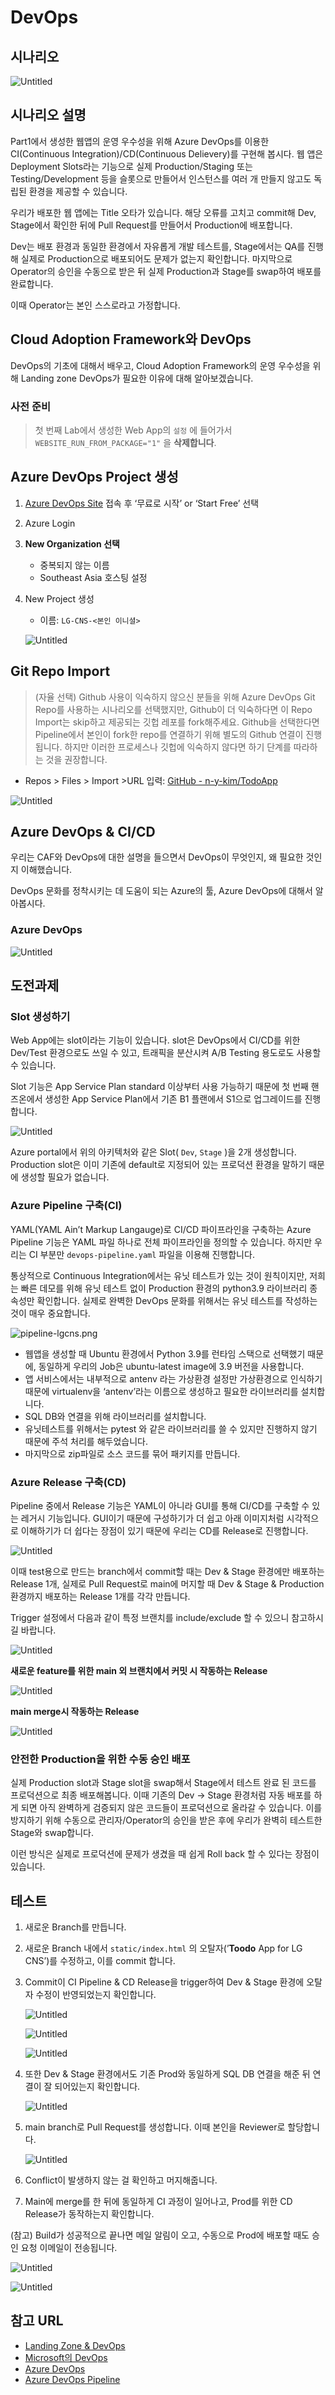 # DevOps

## 시나리오

![Untitled](images/Untitled.png)

## 시나리오 설명

Part1에서 생성한 웹앱의 운영 우수성을 위해 Azure DevOps를 이용한 CI(Continuous Integration)/CD(Continuous Delievery)를 구현해 봅시다. 웹 앱은 Deployment Slots라는 기능으로 실제 Production/Staging 또는 Testing/Development 등을 슬롯으로 만들어서 인스턴스를 여러 개 만들지 않고도 독립된 환경을 제공할 수 있습니다.

우리가 배포한 웹 앱에는 Title 오타가 있습니다. 해당 오류를 고치고 commit해 Dev, Stage에서 확인한 뒤에 Pull Request를 만들어서 Production에 배포합니다.

Dev는 배포 환경과 동일한 환경에서 자유롭게 개발 테스트를, Stage에서는 QA를 진행해 실제로 Production으로 배포되어도 문제가 없는지 확인합니다. 마지막으로 Operator의 승인을 수동으로 받은 뒤 실제 Production과 Stage를 swap하여 배포를 완료합니다.

이때 Operator는 본인 스스로라고 가정합니다.

## Cloud Adoption Framework와 DevOps

DevOps의 기초에 대해서 배우고, Cloud Adoption Framework의 운영 우수성을 위해 Landing zone DevOps가 필요한 이유에 대해 알아보겠습니다.

### 사전 준비

> 첫 번째 Lab에서 생성한 Web App의 `설정` 에 들어가서 `WEBSITE_RUN_FROM_PACKAGE="1"` 을 **삭제합니다**.
> 

## Azure DevOps Project 생성

1. [Azure DevOps Site](https://azure.microsoft.com/en-us/products/devops/?nav=min) 접속 후 ‘무료로 시작’ or ‘Start Free’ 선택
2. Azure Login
3. **New Organization 선택**
    - 중복되지 않는 이름
    - Southeast Asia 호스팅 설정
4. New Project  생성
    - 이름: `LG-CNS-<본인 이니셜>`
    
    ![Untitled](images/Untitled%201.png)
    

## Git Repo Import

> (자율 선택)
Github 사용이 익숙하지 않으신 분들을 위해 Azure DevOps Git Repo를 사용하는 시나리오를 선택했지만, Github이 더 익숙하다면 이 Repo Import는 skip하고 제공되는 깃헙 레포를 fork해주세요. Github을 선택한다면 Pipeline에서 본인이 fork한 repo를 연결하기 위해 별도의 Github 연결이 진행됩니다. 하지만 이러한 프로세스나 깃헙에 익숙하지 않다면 하기 단계를 따라하는 것을 권장합니다.
> 

- Repos > Files > Import >URL 입력: [GitHub - n-y-kim/TodoApp](https://github.com/n-y-kim/TodoApp/)

![Untitled](images/Untitled%202.png)

## Azure DevOps & CI/CD

우리는 CAF와 DevOps에 대한 설명을 들으면서 DevOps이 무엇인지, 왜 필요한 것인지 이해했습니다. 

DevOps 문화를 정착시키는 데 도움이 되는 Azure의 툴, Azure DevOps에 대해서 알아봅시다.

### Azure DevOps

![Untitled](images/Untitled%203.png)


## 도전과제

### Slot 생성하기

Web App에는 slot이라는 기능이 있습니다. slot은 DevOps에서 CI/CD를 위한 Dev/Test 환경으로도 쓰일 수 있고, 트래픽을 분산시켜 A/B Testing 용도로도 사용할 수 있습니다. 

Slot 기능은 App Service Plan standard 이상부터 사용 가능하기 때문에 첫 번째 핸즈온에서 생성한 App Service Plan에서 기존 B1 플랜에서 S1으로 업그레이드를 진행합니다.

![Untitled](images/Untitled%204.png)

Azure portal에서 위의 아키텍처와 같은 Slot( `Dev`, `Stage` )을 2개 생성합니다. Production slot은 이미 기존에 default로 지정되어 있는 프로덕션 환경을 말하기 때문에 생성할 필요가 없습니다.

### Azure Pipeline 구축(CI)

YAML(YAML Ain’t Markup Langauge)로 CI/CD 파이프라인을 구축하는 Azure Pipeline 기능은 YAML 파일 하나로 전체 파이프라인을 정의할 수 있습니다. 하지만 우리는 CI 부분만 `devops-pipeline.yaml` 파일을 이용해 진행합니다. 

통상적으로 Continuous Integration에서는 유닛 테스트가 있는 것이 원칙이지만, 저희는 빠른 데모를 위해 유닛 테스트 없이 Production 환경의 python3.9 라이브러리 종속성만 확인합니다. 실제로 완벽한 DevOps 문화를 위해서는 유닛 테스트를 작성하는 것이 매우 중요합니다. 

![pipeline-lgcns.png](images/pipeline-lgcns.png)

- 웹앱을 생성할 때 Ubuntu 환경에서 Python 3.9를 런타임 스택으로 선택했기 때문에, 동일하게 우리의 Job은 ubuntu-latest image에 3.9 버전을 사용합니다.
- 앱 서비스에서는 내부적으로 antenv 라는 가상환경 설정만 가상환경으로 인식하기 때문에 virtualenv을 ‘antenv’라는 이름으로 생성하고 필요한 라이브러리를 설치합니다.
- SQL DB와 연결을 위해 라이브러리를 설치합니다.
- 유닛테스트를 위해서는 pytest 와 같은 라이브러리를 쓸 수 있지만 진행하지 않기 때문에 주석 처리를 해두었습니다.
- 마지막으로 zip파일로 소스 코드를 묶어 패키지를 만듭니다.

### Azure Release 구축(CD)

Pipeline 중에서 Release 기능은 YAML이 아니라 GUI를 통해 CI/CD를 구축할 수 있는 레거시 기능입니다. GUI이기 때문에 구성하기가 더 쉽고 아래 이미지처럼 시각적으로 이해하기가 더 쉽다는 장점이 있기 때문에 우리는 CD를 Release로 진행합니다. 

![Untitled](images/Untitled%205.png)

이때 test용으로 만드는 branch에서 commit할 때는 Dev & Stage 환경에만 배포하는 Release 1개, 실제로 Pull Request로 main에 머지할 때 Dev & Stage & Production 환경까지 배포하는 Release 1개를 각각 만듭니다.

Trigger 설정에서 다음과 같이 특정 브랜치를 include/exclude 할 수 있으니 참고하시길 바랍니다.

![Untitled](images/Untitled%206.png)

**새로운 feature를 위한 main 외 브랜치에서 커밋 시 작동하는 Release**

![Untitled](images/Untitled%207.png)

**main merge시 작동하는 Release** 

![Untitled](images/Untitled%208.png)

### 안전한 Production을 위한 수동 승인 배포

실제 Production slot과 Stage slot을 swap해서 Stage에서 테스트 완료 된 코드를 프로덕션으로 최종 배포해봅니다. 이때 기존의 Dev → Stage 환경처럼 자동 배포를 하게 되면 아직 완벽하게 검증되지 않은 코드들이 프로덕션으로 올라갈 수 있습니다. 이를 방지하기 위해 수동으로 관리자/Operator의 승인을 받은 후에 우리가 완벽히 테스트한 Stage와 swap합니다.

이런 방식은 실제로 프로덕션에 문제가 생겼을 때 쉽게 Roll back 할 수 있다는 장점이 있습니다.

## 테스트

1. 새로운 Branch를 만듭니다. 
2. 새로운 Branch 내에서 `static/index.html` 의 오탈자(’**Toodo** App for LG CNS’)를 수정하고, 이를 commit 합니다.
3. Commit이 CI Pipeline & CD Release을 trigger하여 Dev & Stage 환경에 오탈자 수정이 반영되었는지 확인합니다.
    
    ![Untitled](images/Untitled%209.png)
    
    ![Untitled](images/Untitled%2010.png)
    
    ![Untitled](images/Untitled%2011.png)
    
4. 또한 Dev & Stage 환경에서도 기존 Prod와 동일하게 SQL DB 연결을 해준 뒤 연결이 잘 되어있는지 확인합니다.
    
    ![Untitled](images/Untitled%2012.png)
    
5. main branch로 Pull Request를 생성합니다. 이때 본인을 Reviewer로 할당합니다. 
    
    ![Untitled](images/Untitled%2013.png)
    
6. Conflict이 발생하지 않는 걸 확인하고 머지해줍니다.
7. Main에 merge를 한 뒤에 동일하게 CI 과정이 일어나고, Prod를 위한 CD Release가 동작하는지 확인합니다.
    
    

(참고) Build가 성공적으로 끝나면 메일 알림이 오고, 수동으로 Prod에 배포할 때도 승인 요청 이메일이 전송됩니다.

![Untitled](images/Untitled%2014.png)

![Untitled](images/Untitled%2015.png)

## 참고 URL

- [Landing Zone & DevOps](https://learn.microsoft.com/ko-kr/azure/cloud-adoption-framework/ready/considerations/devops-principles-and-practices?source=recommendations)
- [Microsoft의 DevOps](https://learn.microsoft.com/ko-kr/devops/develop/how-microsoft-develops-devops?view=azure-devops)
- [Azure DevOps](https://learn.microsoft.com/ko-kr/azure/devops/user-guide/what-is-azure-devops?toc=%2Fazure%2Fdevops%2Fget-started%2Ftoc.json&view=azure-devops)
- [Azure DevOps Pipeline](https://learn.microsoft.com/ko-kr/azure/devops/pipelines/get-started/what-is-azure-pipelines?view=azure-devops)
